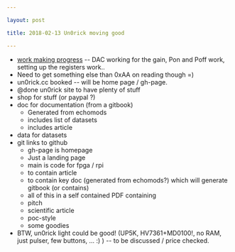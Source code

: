 ```yaml
---

layout: post

title: 2018-02-13 Un0rick moving good

---
```



-   [work making progress](/matty/un0log.md) -- DAC working for the
    gain, Pon and Poff work, setting up the registers work..
-   Need to get something else than 0xAA on reading though =)
-   un0rick.cc booked -- will be home page / gh-page.
-   @done un0rick site to have plenty of stuff
-   shop for stuff (or paypal ?)
-   doc for documentation (from a gitbook)
    -   Generated from echomods
    -   includes list of datasets
    -   includes article
-   data for datasets
-   git links to github
    -   gh-page is homepage
    -   Just a landing page
    -   main is code for fpga / rpi
    -   to contain article
    -   to contain key doc (generated from echomods?) which will
        generate gitbook (or contains)
    -   all of this in a self contained PDF containing
    -   pitch
    -   scientific article
    -   poc-style
    -   some goodies
-   BTW, un0rick light could be good! (UP5K, HV7361+MD0100!, no RAM,
    just pulser, few buttons, ... :) ) -- to be discussed /
    price checked.

